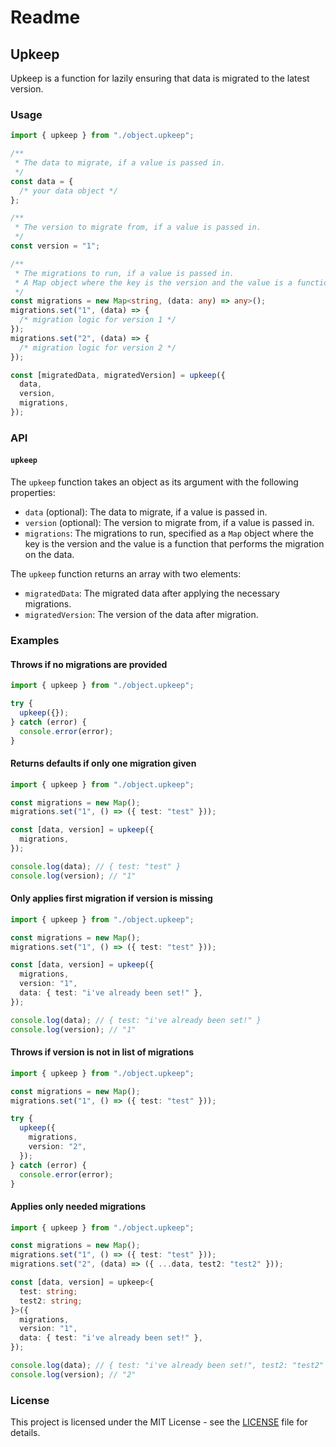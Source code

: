 # Readme

## Upkeep

Upkeep is a function for lazily ensuring that data is migrated to the latest version.

### Usage

```typescript
import { upkeep } from "./object.upkeep";

/**
 * The data to migrate, if a value is passed in.
 */
const data = {
  /* your data object */
};

/**
 * The version to migrate from, if a value is passed in.
 */
const version = "1";

/**
 * The migrations to run, if a value is passed in.
 * A Map object where the key is the version and the value is a function that performs the migration on the data.
 */
const migrations = new Map<string, (data: any) => any>();
migrations.set("1", (data) => {
  /* migration logic for version 1 */
});
migrations.set("2", (data) => {
  /* migration logic for version 2 */
});

const [migratedData, migratedVersion] = upkeep({
  data,
  version,
  migrations,
});
```

### API

#### `upkeep`

The `upkeep` function takes an object as its argument with the following properties:

- `data` (optional): The data to migrate, if a value is passed in.
- `version` (optional): The version to migrate from, if a value is passed in.
- `migrations`: The migrations to run, specified as a `Map` object where the key is the version and the value is a function that performs the migration on the data.

The `upkeep` function returns an array with two elements:

- `migratedData`: The migrated data after applying the necessary migrations.
- `migratedVersion`: The version of the data after migration.

### Examples

#### Throws if no migrations are provided

```typescript
import { upkeep } from "./object.upkeep";

try {
  upkeep({});
} catch (error) {
  console.error(error);
}
```

#### Returns defaults if only one migration given

```typescript
import { upkeep } from "./object.upkeep";

const migrations = new Map();
migrations.set("1", () => ({ test: "test" }));

const [data, version] = upkeep({
  migrations,
});

console.log(data); // { test: "test" }
console.log(version); // "1"
```

#### Only applies first migration if version is missing

```typescript
import { upkeep } from "./object.upkeep";

const migrations = new Map();
migrations.set("1", () => ({ test: "test" }));

const [data, version] = upkeep({
  migrations,
  version: "1",
  data: { test: "i've already been set!" },
});

console.log(data); // { test: "i've already been set!" }
console.log(version); // "1"
```

#### Throws if version is not in list of migrations

```typescript
import { upkeep } from "./object.upkeep";

const migrations = new Map();
migrations.set("1", () => ({ test: "test" }));

try {
  upkeep({
    migrations,
    version: "2",
  });
} catch (error) {
  console.error(error);
}
```

#### Applies only needed migrations

```typescript
import { upkeep } from "./object.upkeep";

const migrations = new Map();
migrations.set("1", () => ({ test: "test" }));
migrations.set("2", (data) => ({ ...data, test2: "test2" }));

const [data, version] = upkeep<{
  test: string;
  test2: string;
}>({
  migrations,
  version: "1",
  data: { test: "i've already been set!" },
});

console.log(data); // { test: "i've already been set!", test2: "test2" }
console.log(version); // "2"
```

### License

This project is licensed under the MIT License - see the [LICENSE](./LICENSE) file for details.
